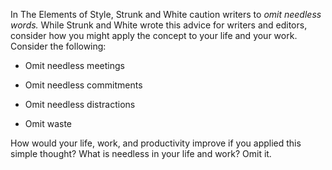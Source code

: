 

In The Elements of Style, Strunk and White caution writers to *omit needless words.*  While Strunk and White
wrote this advice for writers and editors, consider how you might apply the concept to your life and your
work. Consider the following:

 *   Omit needless meetings

 *  Omit needless commitments

 *  Omit needless distractions

 *   Omit waste

How would your life, work, and productivity improve if you applied this simple thought? What is needless in
your life and work? Omit it.
